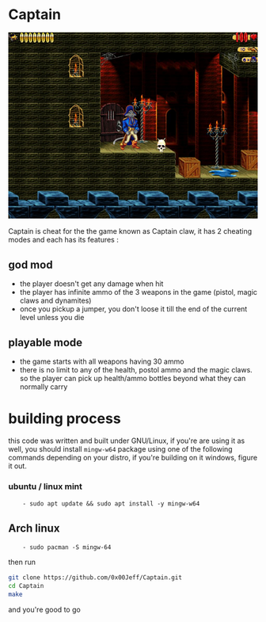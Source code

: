 # Captain

![claw.jpg](https://github.com/0x00Jeff/Captain/blob/main/Assets/claw.jpg)

Captain is cheat for the the game known as Captain claw, it has 2 cheating modes and each has its features : 

## god mod
- the player doesn't get any damage when hit
- the player has infinite ammo of the 3 weapons in the game (pistol, magic claws and dynamites)
- once you pickup a jumper, you don't loose it till the end of the current level unless you die 

## playable mode
- the game starts with all weapons having 30 ammo
- there is no limit to any of the health, postol ammo and the magic claws. so the player can pick up health/ammo bottles beyond what they can normally carry

# building process
this code was written and built under GNU/Linux, if you're are using it as well, you should install `mingw-w64` package using one of the following commands depending on your distro, if you're building on it windows, figure it out.
### ubuntu / linux mint
        - sudo apt update && sudo apt install -y mingw-w64
## Arch linux
        - sudo pacman -S mingw-64
        
then run 
```bash
git clone https://github.com/0x00Jeff/Captain.git
cd Captain
make
```
and you're good to go
